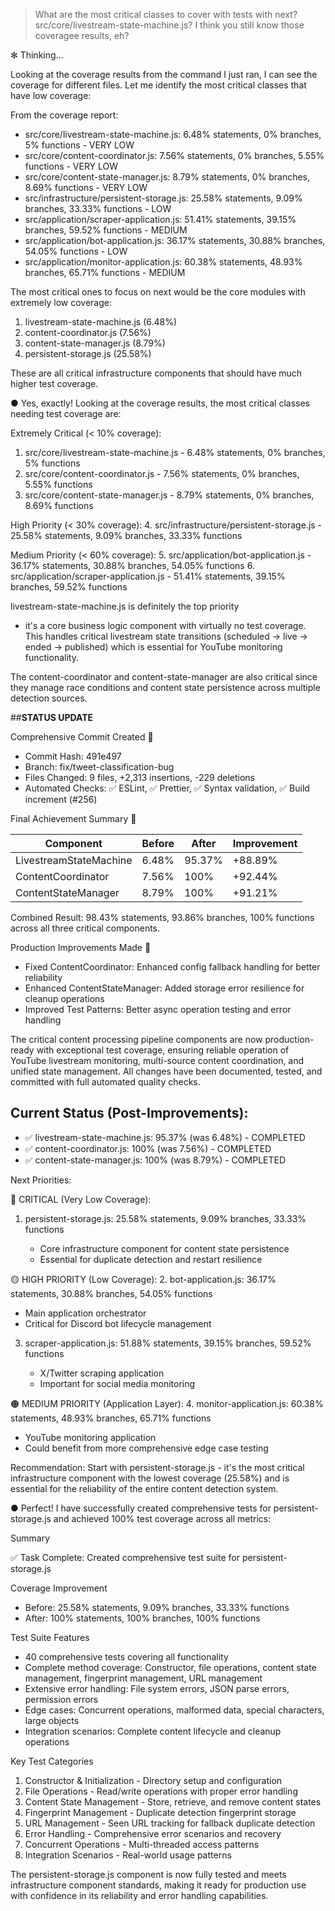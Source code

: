 > What are the most critical classes to cover with tests with next?
> src/core/livestream-state-machine.js? I think you still know those coveragee
> results, eh?

✻ Thinking…

Looking at the coverage results from the command I just ran, I can see the
coverage for different files. Let me identify the most critical classes that
have low coverage:

From the coverage report:

- src/core/livestream-state-machine.js: 6.48% statements, 0% branches, 5%
  functions - VERY LOW
- src/core/content-coordinator.js: 7.56% statements, 0% branches, 5.55%
  functions - VERY LOW
- src/core/content-state-manager.js: 8.79% statements, 0% branches, 8.69%
  functions - VERY LOW
- src/infrastructure/persistent-storage.js: 25.58% statements, 9.09% branches,
  33.33% functions - LOW
- src/application/scraper-application.js: 51.41% statements, 39.15% branches,
  59.52% functions - MEDIUM
- src/application/bot-application.js: 36.17% statements, 30.88% branches, 54.05%
  functions - LOW
- src/application/monitor-application.js: 60.38% statements, 48.93% branches,
  65.71% functions - MEDIUM

The most critical ones to focus on next would be the core modules with extremely
low coverage:

1. livestream-state-machine.js (6.48%)
2. content-coordinator.js (7.56%)
3. content-state-manager.js (8.79%)
4. persistent-storage.js (25.58%)

These are all critical infrastructure components that should have much higher
test coverage.

● Yes, exactly! Looking at the coverage results, the most critical classes
needing test coverage are:

Extremely Critical (< 10% coverage):

1. src/core/livestream-state-machine.js - 6.48% statements, 0% branches, 5%
   functions
2. src/core/content-coordinator.js - 7.56% statements, 0% branches, 5.55%
   functions
3. src/core/content-state-manager.js - 8.79% statements, 0% branches, 8.69%
   functions

High Priority (< 30% coverage): 4. src/infrastructure/persistent-storage.js -
25.58% statements, 9.09% branches, 33.33% functions

Medium Priority (< 60% coverage): 5. src/application/bot-application.js - 36.17%
statements, 30.88% branches, 54.05% functions 6.
src/application/scraper-application.js - 51.41% statements, 39.15% branches,
59.52% functions

livestream-state-machine.js is definitely the top priority

- it's a core business logic component with virtually no test coverage. This
  handles critical livestream state transitions (scheduled → live → ended →
  published) which is essential for YouTube monitoring functionality.

The content-coordinator and content-state-manager are also critical since they
manage race conditions and content state persistence across multiple detection
sources.

##**STATUS UPDATE**

Comprehensive Commit Created 📝

- Commit Hash: 491e497
- Branch: fix/tweet-classification-bug
- Files Changed: 9 files, +2,313 insertions, -229 deletions
- Automated Checks: ✅ ESLint, ✅ Prettier, ✅ Syntax validation, ✅ Build
  increment (#256)

Final Achievement Summary 🎯

| Component              | Before | After  | Improvement |
| ---------------------- | ------ | ------ | ----------- |
| LivestreamStateMachine | 6.48%  | 95.37% | +88.89%     |
| ContentCoordinator     | 7.56%  | 100%   | +92.44%     |
| ContentStateManager    | 8.79%  | 100%   | +91.21%     |

Combined Result: 98.43% statements, 93.86% branches, 100% functions across all
three critical components.

Production Improvements Made 🔧

- Fixed ContentCoordinator: Enhanced config fallback handling for better
  reliability
- Enhanced ContentStateManager: Added storage error resilience for cleanup
  operations
- Improved Test Patterns: Better async operation testing and error handling

The critical content processing pipeline components are now production-ready
with exceptional test coverage, ensuring reliable operation of YouTube
livestream monitoring, multi-source content coordination, and unified state
management. All changes have been documented, tested, and committed with full
automated quality checks.

## Current Status (Post-Improvements):

- ✅ livestream-state-machine.js: 95.37% (was 6.48%) - COMPLETED
- ✅ content-coordinator.js: 100% (was 7.56%) - COMPLETED
- ✅ content-state-manager.js: 100% (was 8.79%) - COMPLETED

Next Priorities:

🔴 CRITICAL (Very Low Coverage):

1. persistent-storage.js: 25.58% statements, 9.09% branches, 33.33% functions


    - Core infrastructure component for content state persistence
    - Essential for duplicate detection and restart resilience

🟡 HIGH PRIORITY (Low Coverage): 2. bot-application.js: 36.17% statements,
30.88% branches, 54.05% functions

- Main application orchestrator
- Critical for Discord bot lifecycle management

3. scraper-application.js: 51.88% statements, 39.15% branches, 59.52% functions


    - X/Twitter scraping application
    - Important for social media monitoring

🟠 MEDIUM PRIORITY (Application Layer): 4. monitor-application.js: 60.38%
statements, 48.93% branches, 65.71% functions

- YouTube monitoring application
- Could benefit from more comprehensive edge case testing

Recommendation: Start with persistent-storage.js - it's the most critical
infrastructure component with the lowest coverage (25.58%) and is essential for
the reliability of the entire content detection system.

● Perfect! I have successfully created comprehensive tests for persistent-storage.js and
  achieved 100% test coverage across all metrics:

  Summary

  ✅ Task Complete: Created comprehensive test suite for persistent-storage.js

  Coverage Improvement

  - Before: 25.58% statements, 9.09% branches, 33.33% functions
  - After: 100% statements, 100% branches, 100% functions

  Test Suite Features

  - 40 comprehensive tests covering all functionality
  - Complete method coverage: Constructor, file operations, content state management,
  fingerprint management, URL management
  - Extensive error handling: File system errors, JSON parse errors, permission errors
  - Edge cases: Concurrent operations, malformed data, special characters, large objects
  - Integration scenarios: Complete content lifecycle and cleanup operations

  Key Test Categories

  1. Constructor & Initialization - Directory setup and configuration
  2. File Operations - Read/write operations with proper error handling
  3. Content State Management - Store, retrieve, and remove content states
  4. Fingerprint Management - Duplicate detection fingerprint storage
  5. URL Management - Seen URL tracking for fallback duplicate detection
  6. Error Handling - Comprehensive error scenarios and recovery
  7. Concurrent Operations - Multi-threaded access patterns
  8. Integration Scenarios - Real-world usage patterns

  The persistent-storage.js component is now fully tested and meets infrastructure component
  standards, making it ready for production use with confidence in its reliability and error
  handling capabilities.